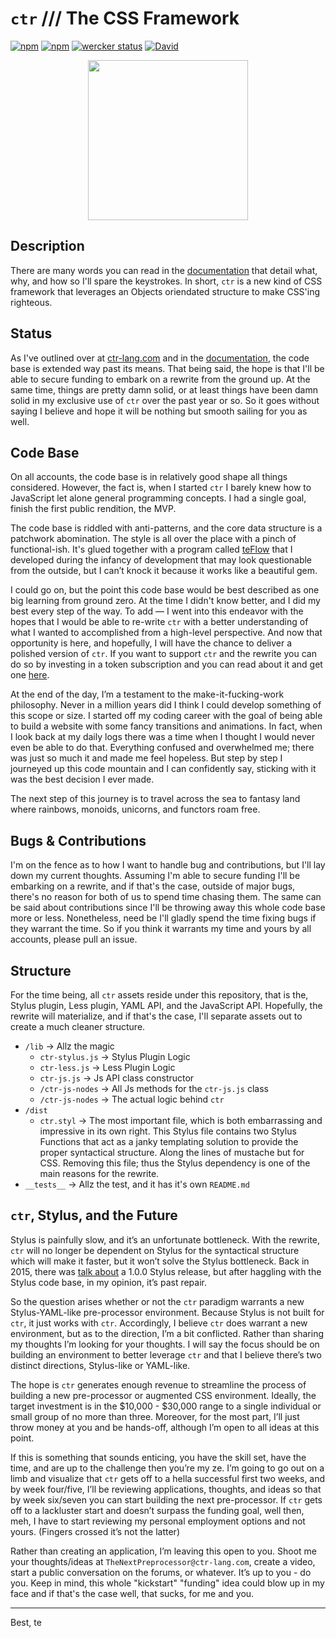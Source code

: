 # `ctr` /// The CSS Framework

[![npm](https://img.shields.io/npm/l/ctr.svg)](https://github.com/ctr-lang/ctr/blob/master/LICENSE.txt)
[![npm](https://img.shields.io/npm/v/ctr.svg)](https://www.npmjs.com/package/ctr)
[![wercker status](https://app.wercker.com/status/db6eee30ce78421dbd53da4bfc319364/s/master "wercker status")](https://app.wercker.com/project/byKey/db6eee30ce78421dbd53da4bfc319364)
[![David](https://img.shields.io/david/ctr-lang/ctr.svg)](https://github.com/ctr-lang/ctr/blob/master/package.json)


<p align="center">
  <img src="https://cdn.rawgit.com/ctr-lang/ctr/ca577675/ctr-logo.svg" width="256">
</p>


## Description

There are many words you can read in the [documentation](https://docs.ctr-lang.com/) that detail what, why, and how so I'll spare the keystrokes. In short, `ctr` is a new kind of CSS framework that leverages an Objects oriendated structure to make CSS'ing righteous.

## Status

As I've outlined over at [ctr-lang.com](https://ctr-lang.com) and in the [documentation](https://docs.ctr-lang.com), the code base is extended way past its means. That being said, the hope is that I'll be able to secure funding to embark on a rewrite from the ground up. At the same time, things are pretty damn solid, or at least things have been damn solid in my exclusive use of `ctr` over the past year or so. So it goes without saying I believe and hope it will be nothing but smooth sailing for you as well.

## Code Base

On all accounts, the code base is in relatively good shape all things considered. However, the fact is, when I started `ctr` I barely knew how to JavaScript let alone general programming concepts. I had a single goal, finish the first public rendition, the MVP.

The code base is riddled with anti-patterns, and the core data structure is a patchwork abomination. The style is all over the place with a pinch of functional-ish. It's glued together with a program called [teFlow](https://github.com/artisin/teFlow) that I developed during the infancy of development that may look questionable from the outside, but I can’t knock it because it works like a beautiful gem.

I could go on, but the point this code base would be best described as one big learning from ground zero. At the time I didn't know better, and I did my best every step of the way. To add — I went into this endeavor with the hopes that I would be able to re-write `ctr` with a better understanding of what I wanted to accomplished from a high-level perspective. And now that opportunity is here, and hopefully, I will have the chance to deliver a polished version of `ctr`. If you want to support `ctr` and the rewrite you can do so by investing in a token subscription and you can read about it and get one [here](https://docs.ctr-lang.com/start-here/token/).

At the end of the day, I’m a testament to the make-it-fucking-work philosophy. Never in a million years did I think I could develop something of this scope or size. I started off my coding career with the goal of being able to build a website with some fancy transitions and animations. In fact, when I look back at my daily logs there was a time when I thought I would never even be able to do that. Everything confused and overwhelmed me; there was just so much it and made me feel hopeless. But step by step I journeyed up this code mountain and I can confidently say, sticking with it was the best decision I ever made.

The next step of this journey is to travel across the sea to fantasy land where rainbows, monoids, unicorns, and functors roam free.

## Bugs & Contributions

I'm on the fence as to how I want to handle bug and contributions, but I'll lay down my current thoughts. Assuming I'm able to secure funding I'll be embarking on a rewrite, and if that's the case, outside of major bugs, there's no reason for both of us to spend time chasing them. The same can be said about contributions since I'll be throwing away this whole code base more or less. Nonetheless, need be I'll gladly spend the time fixing bugs if they warrant the time. So if you think it warrants my time and yours by all accounts, please pull an issue.


## Structure

For the time being, all `ctr` assets reside under this repository, that is the, Stylus plugin, Less plugin, YAML API, and the JavaScript API. Hopefully, the rewrite will materialize, and if that's the case, I'll separate assets out to create a much cleaner structure.


+ `/lib` -> Allz the magic
    * `ctr-stylus.js` -> Stylus Plugin Logic
    * `ctr-less.js` -> Less Plugin Logic
    * `ctr-js.js` -> Js API class constructor
    * `/ctr-js-nodes` -> All Js methods for the `ctr-js.js` class
    * `/ctr-js-nodes` -> The actual logic behind `ctr`
+ `/dist`
    * `ctr.styl` -> The most important file, which is both embarrassing and impressive in its own right. This Stylus file contains two Stylus Functions that act as a janky templating solution to provide the proper syntactical structure. Along the lines of mustache but for CSS. Removing this file; thus the Stylus dependency is one of the main reasons for the rewrite.
+ `__tests__` -> Allz the test, and it has it's own `README.md`


## `ctr`, Stylus, and the Future

Stylus is painfully slow, and it’s an unfortunate bottleneck. With the rewrite, `ctr` will no longer be dependent on Stylus for the syntactical structure which will make it faster, but it won’t solve the Stylus bottleneck. Back in 2015, there was [talk about](https://github.com/stylus/stylus/wiki/1.0.0) a 1.0.0 Stylus release, but after haggling with the Stylus code base, in my opinion, it’s past repair.

So the question arises whether or not the `ctr` paradigm warrants a new Stylus-YAML-like pre-processor environment. Because Stylus is not built for `ctr`, it just works with `ctr`. Accordingly, I believe `ctr` does warrant a new environment, but as to the direction, I’m a bit conflicted. Rather than sharing my thoughts I’m looking for your thoughts. I will say the focus should be on building an environment to better leverage `ctr` and that I believe there’s two distinct directions, Stylus-like or YAML-like.

The hope is `ctr` generates enough revenue to streamline the process of building a new pre-processor or augmented CSS environment. Ideally, the target investment is in the $10,000 - $30,000 range to a single individual or small group of no more than three. Moreover, for the most part, I’ll just throw money at you and be hands-off, although I’m open to all ideas at this point.

If this is something that sounds enticing, you have the skill set, have the time, and are up to the challenge then you’re my ze. I’m going to go out on a limb and visualize that `ctr` gets off to a hella successful first two weeks, and by week four/five, I’ll be reviewing applications, thoughts, and ideas so that by week six/seven you can start building the next pre-processor. If `ctr` gets off to a lackluster start and doesn’t surpass the funding goal, well then, meh, I have to start reviewing my personal employment options and not yours. (Fingers crossed it’s not the latter)

Rather than creating an application, I’m leaving this open to you. Shoot me your thoughts/ideas at `TheNextPreprocessor@ctr-lang.com`, create a video, start a public conversation on the forums, or whatever. It’s up to you - do you. Keep in mind, this whole "kickstart" "funding" idea could blow up in my face and if that's the case well, that sucks, for me and you.



---

Best, te
